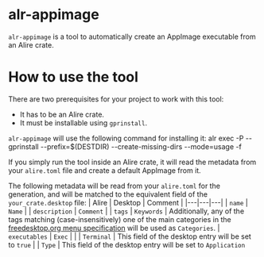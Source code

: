 # alr-appimage

`alr-appimage` is a tool to automatically create an AppImage executable from an Alire crate.

# How to use the tool

There are two prerequisites for your project to work with this tool:
- It has to be an Alire crate.
- It must be installable using `gprinstall`.

`alr-appimage` will use the following command for installing it:
 alr exec -P -- gprinstall --prefix=$(DESTDIR) --create-missing-dirs --mode=usage -f

If you simply run the tool inside an Alire crate, it will read the
metadata from your `alire.toml` file and create a default AppImage
from it.

The following metadata will be read from your `alire.toml` for the generation, and will be matched to the equivalent field of the `your_crate.desktop` file:
| Alire  | Desktop   | Comment  |
|---|---|---|
| `name` | `Name` |
| `description` | `Comment` |
| `tags` | `Keywords` | Additionally, any of the tags matching (case-insensitively) one of the main categories in the [freedesktop.org menu specification](https://specifications.freedesktop.org/menu-spec/menu-spec-1.0.html) will be used as `Categories`.
| `executables` | `Exec` |
| | `Terminal` | This field of the desktop entry will be set to `true`
| | `Type` | This field of the desktop entry will be set to `Application`


